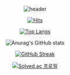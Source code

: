 <div align=center>

  ![header](https://capsule-render.vercel.app/api?type=waving&height=250&color=gradient&text=찬우박's%20GitHub&fontAlign=50&fontAlignY=41&descAlign=50)

  [![Hits](https://hits.seeyoufarm.com/api/count/incr/badge.svg?url=https%3A%2F%2Fgithub.com%2Fcoldhailstone&count_bg=%2379C83D&title_bg=%23555555&icon=&icon_color=%23E7E7E7&title=hits&edge_flat=false)](https://hits.seeyoufarm.com)
  
  [![Top Langs](https://github-readme-stats.vercel.app/api/top-langs/?username=coldhailstone&layout=compact&theme=dracula)](https://github.com/metleeha)
  
  ![Anurag's GitHub stats](https://github-readme-stats.vercel.app/api?username=coldhailstone&show_icons=true&theme=dracula)

  [![GitHub Streak](https://streak-stats.demolab.com?user=coldhailstone&theme=monokai&border_radius=4&locale=ko&card_width=600)](https://git.io/streak-stats)
  
  [![Solved.ac 프로필](http://mazassumnida.wtf/api/v2/generate_badge?boj=cksn1993)](https://solved.ac/cksn1993)

</div>
